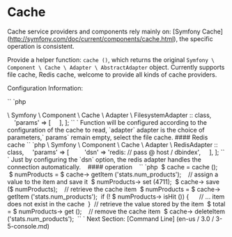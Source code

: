# Cache

Cache service providers and components rely mainly on: [Symfony Cache] (http://symfony.com/doc/current/components/cache.html), the specific operation is consistent.

Provide a helper function: `cache ()`, which returns the original `Symfony \ Component \ Cache \ Adapter \ AbstractAdapter` object. Currently supports file cache, Redis cache, welcome to provide all kinds of cache providers.

Configuration Information:

`` `php
<? php

return [
    'adapter' => \ Symfony \ Component \ Cache \ Adapter \ FilesystemAdapter :: class,
    'params' => [
    ],
];
`` `

Function will be configured according to the configuration of the cache to read, `adapter` adapter is the choice of parameters,` params` remain empty, select the file cache.

#### Redis cache

`` `php
<? php
return [
    'adapter' => \ Symfony \ Component \ Cache \ Adapter \ RedisAdapter :: class,
    'params' => [
        'dsn' => 'redis: // pass @ host / dbindex',
    ],
];
`` `

Just by configuring the `dsn` option, the redis adapter handles the connection automatically.
 
 #### operation
 
 `` `php
 $ cache = cache ();
 
 $ numProducts = $ cache-> getItem ('stats.num_products');
 
 // assign a value to the item and save it
 $ numProducts-> set (4711);
 $ cache-> save ($ numProducts);
 
 // retrieve the cache item
 $ numProducts = $ cache-> getItem ('stats.num_products');
 if (! $ numProducts-> isHit ()) {
     // ... item does not exist in the cache
 }
 // retrieve the value stored by the item
 $ total = $ numProducts-> get ();
 
 // remove the cache item
 $ cache-> deleteItem ('stats.num_products');
 `` `


Next Section: [Command Line] (en-us / 3.0 / 3-5-console.md)